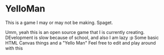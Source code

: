 # YelloMan
This is a game I may or may not be making. Spaget.

Umm, yeah this is an open source game that I is currently creating. DEvelopment is slow because of school, and also I am lazy :p
Some basic HTML Canvas things and a "Yello Man"
Feel free to edit and play around with this
